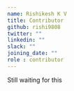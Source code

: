 ```yaml
---
name: Rishikesh K V
title: Contributor
github: rishi9808
twitter: ""
linkedin: ""
slack: ""
joining_date: ""
role : contributor
---
```


Still waiting for this
